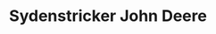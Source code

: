 ---
title: "Sydenstricker John Deere"
url: /marthasville/sydenstricker-john-deere/
shop: Allgemein
---